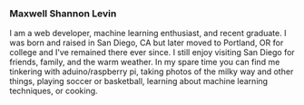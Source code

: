 ### Maxwell Shannon Levin
I am a web developer, machine learning enthusiast, and recent graduate. I was born and raised in San Diego, CA but later
moved to Portland, OR for college and I've remained there ever since. I still enjoy visiting San Diego for friends, 
family, and the warm weather. In my spare time you can find me tinkering with aduino/raspberry pi, taking photos of the
 milky way and other things, playing soccer or basketball, learning about machine learning techniques, or cooking. 

